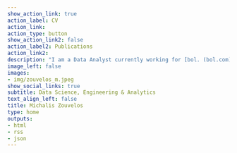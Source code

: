 ```yaml
---
show_action_link: true
action_label: CV
action_link: 
action_type: button
show_action_link2: false
action_label2: Publications
action_link2: 
description: "I am a Data Analyst currently working for [bol. (bol.com)](https://www.bol.com/nl/nl/), the largest online retailer in the Netherlands. My focus revolves around Data Analytics, Data Engineering and Machine Learning. I have experience in a wide spectrum of Data Science workflows, from creating robust data pipelines, dashboarding, to automated reporting and data storytelling, as well as, building and deploying machine learning models."
image_left: false
images: 
- img/zouvelos_m.jpeg
show_social_links: true
subtitle: Data Science, Engineering & Analytics
text_align_left: false
title: Michalis Zouvelos
type: home
outputs:
- html
- rss
- json
---
```

